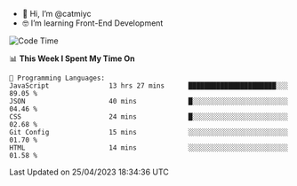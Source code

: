 - 👋 Hi, I’m @catmiyc
- 🤓 I’m learning Front-End Development

<!---
catmiyc/catmiyc is a ✨ special ✨ repository because its `README.md` (this file) appears on your GitHub profile.
You can click the Preview link to take a look at your changes.
--->


<!--START_SECTION:waka-->
![Code Time](http://img.shields.io/badge/Code%20Time-152%20hrs%2038%20mins-blue)

📊 **This Week I Spent My Time On** 

```text
💬 Programming Languages: 
JavaScript               13 hrs 27 mins      ██████████████████████░░░   89.05 % 
JSON                     40 mins             █░░░░░░░░░░░░░░░░░░░░░░░░   04.46 % 
CSS                      24 mins             █░░░░░░░░░░░░░░░░░░░░░░░░   02.68 % 
Git Config               15 mins             ░░░░░░░░░░░░░░░░░░░░░░░░░   01.70 % 
HTML                     14 mins             ░░░░░░░░░░░░░░░░░░░░░░░░░   01.58 % 
```


 Last Updated on 25/04/2023 18:34:36 UTC
<!--END_SECTION:waka-->
